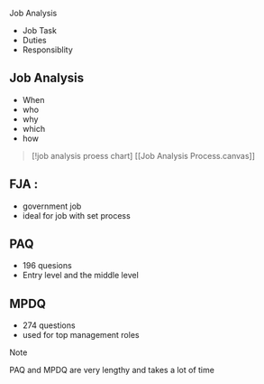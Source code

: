 Job Analysis
- Job Task
- Duties
- Responsiblity


## Job Analysis
- When
- who
- why
- which
- how


> [!job analysis proess chart]
> [[Job Analysis Process.canvas]]


## FJA :
- government job
- ideal for job with set process

## PAQ
- 196 quesions
- Entry level and the middle level

## MPDQ 
- 274 questions
- used for top management roles


> [!note]
> PAQ and MPDQ are very lengthy and takes a lot of time


